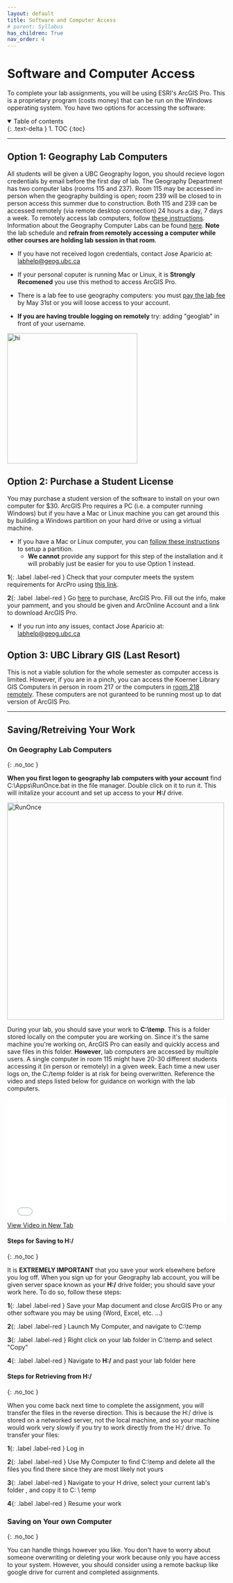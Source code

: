 ```yaml
---
layout: default
title: Software and Computer Access
# parent: Syllabus
has_children: True
nav_order: 4
---
```



# Software and Computer Access

To complete your lab assignments, you will be using ESRI's ArcGIS Pro.  This is a proprietary program (costs money) that can be run on the Windows opperating system.  You have two options for accessing the software:

<details open markdown="block">
  <summary>
    Table of contents
  </summary>
  {: .text-delta }
1. TOC
{:toc}
</details>

---

## Option 1: Geography Lab Computers

All students will be given a UBC Geography logon, you should recieve logon credentials by email before the first day of lab.
The Geography Department has two computer labs (rooms 115 and 237).  Room 115 may be accessed in-person when the geography building is open; room 239 will be closed to in person access this summer due to construction.  Both 115 and 239 can be accessed remotely (via remote desktop connection) 24 hours a day, 7 days a week.  To remotely access lab computers, follow [these instructions](RemoteDesktop.pdf).  Information about the Geography Computer Labs can be found [here](https://geog.ubc.ca/undergraduate/study-resources/).  **Note** the lab schedule and **refrain from remotely accessing a computer while other courses are holding lab session in that room**.

* If you have not received logon credentials, contact Jose Aparicio at: labhelp@geog.ubc.ca 

* If your personal coputer is running Mac or Linux, it is **Strongly Recomened** you use this method to access ArcGIS Pro.

* There is a lab fee to use geography computers: you must [pay the lab fee](http://geog-epayment.sites.olt.ubc.ca/fees/geoglab-fees/) by May 31st or you will loose access to your account.  

* **If you are having trouble logging on remotely** try: adding "geoglab\" in front of your username.

<img src="images/remoteLoginScreen.png" alt="hi" class="inline" width="300"/>


## Option 2: Purchase a Student License

You may purchase a student version of the software to install on your own computer for $30. ArcGIS Pro requires a PC (i.e. a computer running Windows) but if you have a Mac or Linux machine you can get around this by building a Windows partition on your hard drive or using a virtual machine.

* If you have a Mac or Linux computer, you can [follow these instructions](https://support.apple.com/en-ca/HT201468) to setup a partition.
  * **We cannot** provide any support for this step of the installation and it will probably just be easier for you to use Option 1 instead.

**1**{: .label .label-red } Check that your computer meets the system requirements for ArcPro using [this link](http://www.systemrequirementslab.com/Client/Standard/?apikey=50F41142-39B0-4061-97C2-BA7B7FE43D0E&refid=1186&item=12433).



**2**{: .label .label-red } Go [here](https://gis.ubc.ca/software/) to purchase, ArcGIS Pro.  Fill out the info, make your pamment, and you should be given and ArcOnline Account and a link to download ArcGIS Pro.
  * If you run into any issues, contact Jose Aparicio at: labhelp@geog.ubc.ca 


## Option 3: UBC Library GIS (Last Resort)

This is not a viable solution for the whole semester as computer access is limited.  However, if you are in a pinch, you can access the Koerner Library GIS Computers in person in room 217 or the computers in [room 218 remotely](https://remotelabs.ubc.ca/).  These computers are not guranteed to be running most up to dat version of ArcGIS Pro.

---

## Saving/Retreiving Your Work

### On Geography Lab Computers
{: .no_toc }

**When you first logon to geography lab computers with your account** find C:\Apps\RunOnce.bat in the file manager.  Double click on it to run it.  This will initalize your account and set up access to your **H:/** drive.

<img src="images/RunOnce_File_Location.PNG" alt="RunOnce" class="inline" width="500"/>

During your lab, you should save your work to **C:\temp**. This is a folder stored locally on the computer you are working on.  Since it's the same machine you're working on, ArcGIS Pro can easily and quickly access and save files in this folder.  **However**, lab computers are accessed by multiple users.  A single computer in room 115 might have 20-30 different students accessing it (in person or remotely) in a given week.  Each time a new user logs on, the C:/temp folder is at risk for being overwritten.  Reference the video and steps listed below for guidance on workign with the lab computers.

<div style="overflow: hidden;
  padding-top: 56.25%;
  position: relative">
  <iframe src="videos/GEOS_270-Saving_Your_Work.mp4" title="Processes" scrolling="no" frameborder="0"
    style="border: 0;
   height: 100%;
   left: 0;
   position: absolute;
   top: 0;
   width: 100%;">
   <p>Your browser does not support iframes.</p>
 </iframe>
</div>
<a href="videos/GEOS_270-Saving_Your_Work.mp4" target="_blank">View Video in New Tab</a>


#### Steps for Saving to H:/
{: .no_toc }

It is **EXTREMELY IMPORTANT** that you save your work elsewhere before you log off.  When you sign up for your Geography lab account, you will be given server space known as your **H:/** drive folder; you should save your work here. To do so, follow these steps:

**1**{: .label .label-red } Save your Map document and close ArcGIS Pro or any other software you may be using (Word, Excel, etc. ...)

**2**{: .label .label-red } Launch My Computer, and navigate to C:\temp

**3**{: .label .label-red } Right click on your lab folder in C:\temp and select "Copy"

**4**{: .label .label-red } Navigate to **H:/** and past your lab folder here

#### Steps for Retrieving from H:/
{: .no_toc }

When you come back next time to complete the assignment, you will transfer the files in the reverse direction. This is because the H:/ drive is stored on a networked server, not the local machine, and so your machine would work very slowly if you try to work directly from the H:/ drive. To transfer your files:

**1**{: .label .label-red } Log in

**2**{: .label .label-red } Use My Computer to find C:\temp and delete all the files you find there since they are most likely not yours

**3**{: .label .label-red } Navigate to your H drive, select your current lab's folder , and copy it to C: \ temp

**4**{: .label .label-red } Resume your work

### Saving on Your own Computer
{: .no_toc }

You can handle things however you like.  You don't have to worry about someone overwriting or deleting your work because only you have access to your system.  However, you should consider using a remote backup like google drive for current and completed assignments.

